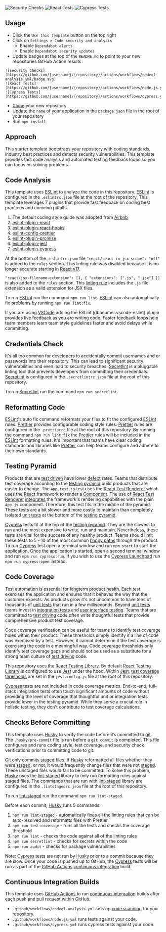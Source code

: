 ![Security Checks](https://github.com/pairing4good/react-18-project-template/actions/workflows/codeql-analysis.yml/badge.svg)
![React Tests](https://github.com/pairing4good/react-18-project-template/actions/workflows/node.js.yml/badge.svg)
![Cypress Tests](https://github.com/pairing4good/react-18-project-template/actions/workflows/cypress.yml/badge.svg)

## Usage

- Click the `Use this template` button on the top right
- Click on `Settings > Code security and analysis`
  - Enable `Dependabot alerts`
  - Enable `Dependabot security updates`
- Update badges at the top of the `README.md` to point to your new repositories GitHub Action results

```
![Security Checks](https://github.com/{username}/{repository}/actions/workflows/codeql-analysis.yml/badge.svg)
![React Tests](https://github.com/{username}/{repository}/actions/workflows/node.js.yml/badge.svg)
![Cypress Tests](https://github.com/{username}/{repository}/actions/workflows/cypress.yml/badge.svg)
```

- [Clone](https://docs.github.com/en/repositories/creating-and-managing-repositories/cloning-a-repository) your new repository
- Update the `name` of your application in the `package.json` file in the root of your repository
- Run `npm install`

## Approach

This starter template bootstraps your repository with coding standards, industry best practices and detects security vulnerabilities. This template provides fast code analysis and automated testing feedback loops so you can focus on solving problems.

## Code Analysis

This template uses [ESLint](https://eslint.org/) to analyze the code in this repository. [ESLint](https://eslint.org/) is configured in the `.eslintrc.json` file at the root of the repository. This template leverages 7 plugins that provide fast feedback on coding best practices and common pitfalls.

1. The default coding style guide was adopted from [Airbnb](https://github.com/airbnb/javascript)
2. [eslint-plugin-react](https://github.com/jsx-eslint/eslint-plugin-react)
3. [eslint-plugin-react-hooks](https://www.npmjs.com/package/eslint-plugin-react-hooks)
4. [eslint-config-prettier](https://github.com/prettier/eslint-config-prettier)
5. [eslint-plugin-promise](https://github.com/xjamundx/eslint-plugin-promise)
6. [eslint-plugin-jest](https://github.com/jest-community/eslint-plugin-jest)
7. [eslint-plugin-cypress](https://github.com/cypress-io/eslint-plugin-cypress)

At the bottom of the `.eslintrc.json` file `"react/react-in-jsx-scope": "off"` is added to the `rules` section. This linting rule was disabled because it is no longer accurate starting in [React v17](https://reactjs.org/blog/2020/09/22/introducing-the-new-jsx-transform.html).

`"react/jsx-filename-extension": [1, { "extensions": [".js", ".jsx"] }]` is also added to the `rules` section. This [linting rule](https://github.com/jsx-eslint/eslint-plugin-react/blob/master/docs/rules/jsx-filename-extension.md) includes the `.js` file extension as a valid extension for JSX files.

To run [ESLint](https://eslint.org/) run the command `npm run lint`. [ESLint](https://eslint.org/) can also automatically fix problems by running `npm run lint:fix`.

If you are using [VSCode](https://code.visualstudio.com/) adding the ESLint (dbaeumer.vscode-eslint) plugin provides live feedback as you are writing code.  Faster feedback loops help team members learn team style guidelines faster and avoid delays while committing.

## Credentials Check

It's all too common for developers to accidentally commit usernames and or passwords into their repository. This can lead to significant security vulnerabilities and even lead to security breaches. [Secretlint](https://github.com/secretlint/secretlint) is a pluggable linting tool that prevents developers from committing their credentials. [Secretlint](https://github.com/secretlint/secretlint) is configured in the `.secretlintrc.json` file at the root of this repository.

To run [Secretlint](https://github.com/secretlint/secretlint) run the command `npm run secretlint`.

## Reformatting Code

[ESLint](https://eslint.org/)'s auto fix command reformats your files to fit the configured [ESLint](https://eslint.org/) rules. [Prettier](https://prettier.io/) provides configurable coding style rules. [Prettier](https://prettier.io/) rules are configured in the `.prettierrc` file at the root of this repository. By running the command `npm run lint:fix` the [Prettier](https://prettier.io/) rules will be included in the [ESLint](https://eslint.org/) formatting rules. It's important that teams have clear coding standards and libraries like [Prettier](https://prettier.io/) can help teams configure and adhere to their own standards.

## Testing Pyramid
Products that are [test driven](https://en.wikipedia.org/wiki/Test-driven_development) have lower [defect](https://en.wikipedia.org/wiki/Software_bug) rates.  Teams that distribute test coverage according to the [testing pyramid](https://martinfowler.com/bliki/TestPyramid.html) build products that are easier to change.  The `App.test.js` test uses the [React Test Renderer](https://reactjs.org/docs/test-renderer.html) which uses the [React](https://reactjs.org/) framework to render a [Component](https://reactjs.org/docs/react-component.html).  The use of [React Test Renderer](https://reactjs.org/docs/test-renderer.html) [integrates](https://martinfowler.com/bliki/IntegrationTest.html) the framework's rendering capabilities with the plain `App.js` component.  Therefore, this test fits in the middle of the pyramid.  These tests are a bit slower and more costly to maintain than completely isolated [unit tests](https://martinfowler.com/bliki/UnitTest.html) at the bottom of the [testing pyramid](https://martinfowler.com/bliki/TestPyramid.html).  

[Cypress](https://www.cypress.io/) tests fit at the top of the [testing pyramid](https://martinfowler.com/bliki/TestPyramid.html).  They are the slowest to run and the most expensive to write, run and maintain.  Nevertheless, these tests are vital for the success of any healthy product.  Teams should limit these tests to 5 - 10 of the most common [happy paths](https://en.wikipedia.org/wiki/Happy_path) through the product.  To run [Cypress](https://www.cypress.io/) test open a terminal window and run `npm start` to start the application.  Once the application is started, open a second terminal window and run `npm run cypress:run`.  If you wish to use the [Cypress Launchpad](https://docs.cypress.io/guides/getting-started/opening-the-app) run `npm run cypress:open` instead.

## Code Coverage

Test automation is essential for longterm product health. Each test exercises the application and ensures that it behaves the way that the customer expects. As products grow it's not uncommon to have tens of thousands of [unit tests](https://martinfowler.com/bliki/UnitTest.html) that run in a few milliseconds. Beyond [unit tests](https://martinfowler.com/bliki/UnitTest.html) teams invest in [integration tests](https://martinfowler.com/bliki/IntegrationTest.html) and [user interface testing](https://martinfowler.com/bliki/TestPyramid.html). Teams that are committed to [test driving](https://en.wikipedia.org/wiki/Test-driven_development) code often write thoughtful tests that provide comprehensive product test coverage.

Code coverage verification can be useful for teams to identify test coverage holes within their product. These thresholds simply identify if a line of code was exercised by a test. However, it cannot determine if the test coverage is exercising the code in a meaningful way. Code coverage thresholds only identify test coverage gaps and should not be used as a substitute for a strong team culture of [test driving](https://en.wikipedia.org/wiki/Test-driven_development) code.

This repository uses the [React Testing Library](https://testing-library.com/docs/react-testing-library/intro/). By default [React Testing Library](https://testing-library.com/docs/react-testing-library/intro/) is configured to use [Jest](https://jestjs.io/) under the hood. Within [Jest](https://jestjs.io/), [test coverage thresholds](https://jestjs.io/docs/configuration#coveragethreshold-object) are set in the `jest.config.js` file at the root of this repository.

[Cypress](https://www.cypress.io/) tests are not included in code coverage metrics.  End-to-end, full-stack integration tests often touch significant amounts of code without providing the level of coverage that thoughtful unit or integration tests provide lower in the testing pyramid.  While they serve a crucial role in holistic testing, they don't contribute to test coverage calculations.

## Checks Before Committing

This template uses [Husky](https://typicode.github.io/husky) to verify the code before it’s committed to [git](https://git-scm.com/). The `.husky/pre-commit` file is run before a `git commit` is completed. This file configures and runs coding style, test coverage, and security check verifications prior to committing code to git.

[Git](https://git-scm.com/) only commits [staged](https://githowto.com/staging_and_committing) files. If [Husky](https://typicode.github.io/husky) reformatted all files whether they were [staged](https://githowto.com/staging_and_committing), or not, it would frequently change files that were not [staged](https://githowto.com/staging_and_committing).  These unstaged files would fail to be committed. To solve this problem, [Husky](https://typicode.github.io/husky) uses the [lint-staged](https://github.com/okonet/lint-staged) library to only run formatting rules against staged files. The commands that are run with [lint-staged](https://github.com/okonet/lint-staged) library are configured in the `.lintstagedrc.json` file at the root of this repository.

To run [lint-staged](https://github.com/okonet/lint-staged) run the command `npm run lint-staged`.

Before each commit, [Husky](https://typicode.github.io/husky) runs 5 commands:

1. `npm run lint-staged` - automatically fixes all the linting rules that can be auto-resolved and reformatts files with Prettier
2. `npm run test:coverage` - runs all the tests and checks the coverage threshold
3. `npm run lint` - checks the code against all of the linting rules
4. `npm run secretlint` - checks for secrets within the code
5. `npm run audit` - checks for package vulnerabilities

Note: [Cypress](https://www.cypress.io/) tests are not run by [Husky](https://typicode.github.io/husky) prior to a commit because they are slow.  Once your code is pushed up to GitHub, the [Cypress](https://www.cypress.io/) tests will be run as part of the [GitHub Actions](https://docs.github.com/en/actions) [continuous integration](https://en.wikipedia.org/wiki/Continuous_integration) build.

## Continuous Integration Builds
This template uses [GitHub Actions](https://docs.github.com/en/actions) to run [continuous integration](https://en.wikipedia.org/wiki/Continuous_integration) builds after each push and pull request within GitHub.

- `.github/workflows/codeql-analysis.yml` sets up [code scanning](https://docs.github.com/en/code-security/code-scanning/automatically-scanning-your-code-for-vulnerabilities-and-errors/configuring-code-scanning) for your repository.
- `.github/workflows/node.js.yml` runs tests against your code.
- `.github/workflows/cypress.yml` runs cypress tests against your code.
